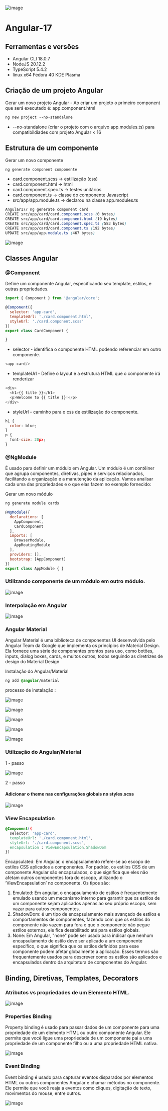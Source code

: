 ![image](https://github.com/FrankDestro/Curso-Angular-17/assets/93776452/c0f490ab-b736-4347-8ac9-a2513cc3a0c1) 

# Angular-17 

## Ferramentas e versões 
* Angular CLI 18.0.7
* NodeJS 20.12.2
* TypeScript 5.4.2
* linux x64 Fedora 40 KDE Plasma

## Criação de um projeto Angular 

Gerar um novo projeto Angular - Ao criar um projeto o primeiro component que será executado é: app.component.html

```css
ng new project --no-standalone 
```
* --no-standalone (criar o projeto com o arquivo app.modules.ts) para compatibildiades com projeto Angular < 16

## Estrutura de um componente 

Gerar um novo componente

```css
ng generate component componente
```

- card.component.scss -> estilização (css)
- card.component.html -> html 
- card.component.spec.ts -> testes unitários
- card.component.ts -> classe do componente Javascript
- src/app/app.module.ts -> declarou na classe app.modules.ts

```css
Angular17/ ng generate component card
CREATE src/app/card/card.component.scss (0 bytes)
CREATE src/app/card/card.component.html (19 bytes)
CREATE src/app/card/card.component.spec.ts (583 bytes)
CREATE src/app/card/card.component.ts (192 bytes)
UPDATE src/app/app.module.ts (467 bytes)
```

![image](https://github.com/FrankDestro/Curso-Angular-17/assets/93776452/c8b75ee0-b490-4b59-b6a0-cd0f68999472)

## Classes Angular 

### @Component
Define um componente Angular, especificando seu template, estilos, e outras propriedades.

```js
import { Component } from '@angular/core';

@Component({
  selector: 'app-card',
  templateUrl: './card.component.html',
  styleUrl: './card.component.scss'
})
export class CardComponent {

}
```

* selector - identifica o componente HTML podendo referenciar em outro componente.
```js
<app-card/>
```
* templateUrl  - Define o layout e a estrutura HTML que o componente irá renderizar
```js
<div>
  <h1>{{ title }}</h1>
  <p>Welcome to {{ title }}!</p>
</div>
```
* styleUrl - caminho para o css de estilização do componente. 
```js
h1 {
  color: blue;
}
p {
  font-size: 20px;
}
```

### @NgModule 
É usado para definir um módulo em Angular. Um módulo é um contêiner que agrupa componentes, diretivas, pipes e serviços relacionados, facilitando a organização e a manutenção da aplicação. Vamos analisar cada uma das propriedades e o que elas fazem no exemplo fornecido:

Gerar um novo módulo 

```css
ng generate module cards
```

```js 
@NgModule({
  declarations: [
    AppComponent,
    CardComponent
  ],
  imports: [
    BrowserModule,
    AppRoutingModule
  ],
  providers: [],
  bootstrap: [AppComponent]
})
export class AppModule { }
```

### Utilizando componente de um módulo em outro módulo. 

![image](https://github.com/FrankDestro/Angular17-Docs/assets/93776452/c70548b7-7234-4665-8e77-b6292a1372f0)

### Interpolação em Angular 

![image](https://github.com/FrankDestro/Angular17-Docs/assets/93776452/37d8015e-b618-48f4-816f-31bed23fa162)

### Angular Material 

Angular Material é uma biblioteca de componentes UI desenvolvida pelo Angular Team da Google que implementa os princípios de Material Design. Ela fornece uma série de componentes prontos para uso, como botões, inputs, dialog boxes, cards, e muitos outros, todos seguindo as diretrizes de design do Material Design

Instalação do Angular/Material 
```css
ng add @angular/material
```

processo de instalação :

![image](https://github.com/FrankDestro/Angular17-Docs/assets/93776452/73ad346e-df77-4714-bed8-cf0e1865930a)

![image](https://github.com/FrankDestro/Angular17-Docs/assets/93776452/9a2aaaff-f89b-4c50-8de1-326c55776c63)

![image](https://github.com/FrankDestro/Angular17-Docs/assets/93776452/5ae515df-57ef-498d-b828-1f8306305915)

![image](https://github.com/FrankDestro/Angular17-Docs/assets/93776452/e95b8bc4-c030-40fb-97e3-fde4ef447af2)

![image](https://github.com/FrankDestro/Angular17-Docs/assets/93776452/1421c454-6e53-4dd4-b8db-def0679a5fc7)

### Utilização do Angular/Material 

1 - passo 

![image](https://github.com/FrankDestro/Angular17-Docs/assets/93776452/48303c2f-4527-4775-ba97-dfc839a5a41c)

2 - passo 

#### Adicionar o theme nas configurações globais no styles.scss

![image](https://github.com/FrankDestro/Angular17-Docs/assets/93776452/a31f98b1-c034-4041-b5d6-fc856e60ad6e)

### View Encapsulation

```css
@Component({
  selector: 'app-card',
  templateUrl: './card.component.html',
  styleUrl: './card.component.scss',
  encapsulation : ViewEncapsulation.ShadowDom
})

```

Encapsulated: Em Angular, o encapsulamento refere-se ao escopo de estilos CSS aplicados a componentes. Por padrão, os estilos CSS de um componente Angular são encapsulados, o que significa que eles não afetam outros componentes fora do escopo, utilizando o ‘ViewEncapsulation’ no componente. Os tipos são:
1.	Emulated: Em angular, o encapsulamento de estilos é frequentemente emulado usando um mecanismo interno para garantir que os estilos de um componente sejam aplicados apenas ao seu próprio escopo, sem vazar para outros componentes.
2.	ShadowDom: é um tipo de encapsulamento mais avançado de estilos e comportamentos de componentes, fazendo com que os estilos do componente não vazem para fora e que o componente não pegue estilos externos, ele fica desabilitado até para estilos globais. 
3.	None: Em Angular, "none" pode ser usado para indicar que nenhum encapsulamento de estilo deve ser aplicado a um componente específico, o que significa que os estilos definidos para esse componente podem afetar globalmente a aplicação.
Esses termos são frequentemente usados para descrever como os estilos são aplicados e encapsulados dentro da arquitetura de componentes do Angular.

## Binding, Diretivas, Templates, Decorators

### Atributos vs propriedades de um Elemento HTML.

![image](https://github.com/FrankDestro/Angular17-Docs/assets/93776452/0349a52d-a0dc-4373-93dd-edb33480ba68)

### Properties Binding 

Property binding é usado para passar dados de um componente para uma propriedade de um elemento HTML ou outro componente Angular. Ele permite que você ligue uma propriedade de um componente pai a uma propriedade de um componente filho ou a uma propriedade HTML nativa.

![image](https://github.com/user-attachments/assets/57ceb561-f2a3-453b-913c-2ee9ed9c5894)


### Event Binding 

Event binding é usado para capturar eventos disparados por elementos HTML ou outros componentes Angular e chamar métodos no componente. Ele permite que você reaja a eventos como cliques, digitação de texto, movimentos do mouse, entre outros.

![image](https://github.com/user-attachments/assets/ac7a2648-6948-44a1-a36b-93b1a1d45252)
